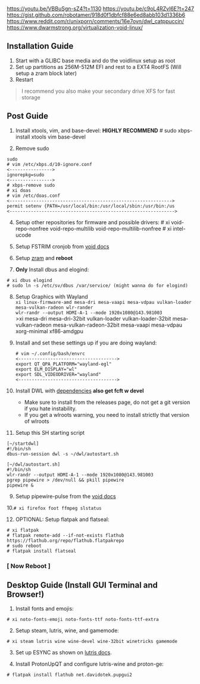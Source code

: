 https://youtu.be/VBBuSgn-sZ4?t=1130
https://youtu.be/c9oL4RZvl6E?t=247
https://gist.github.com/robotamer/918d0f1dbfcf88e6ed8abb103d1336b6
https://www.reddit.com/r/unixporn/comments/16e7ovn/dwl_catppuccin/
https://www.dwarmstrong.org/virtualization-void-linux/
## Installation Guide
  1. Start with a GLIBC base media and do the voidlinux setup as root
  2. Set up partitions as 256M-512M EFI and rest to a EXT4 RootFS (Will setup a zram block later)
  3. Restart
>I recommend you also make your secondary drive XFS for fast storage
## Post Guide
  1. Install xtools, vim, and base-devel: **HIGHLY RECOMMEND**
    # sudo xbps-install xtools vim base-devel

  2. Remove sudo
```
sudo
# vim /etc/xbps.d/10-ignore.conf
<---------------->
ignorepkg=sudo
<---------------->
# xbps-remove sudo
# xi doas
# vim /etc/doas.conf
<------------------------------------------------------------->
permit setenv {PATH=/usr/local/bin:/usr/local/sbin:/usr/bin:/us
<-------------------------------------------------------------->
```

  4. Setup other repositories for firmware and possible drivers:
    # xi void-repo-nonfree void-repo-multilib void-repo-multilib-nonfree
    # xi intel-ucode
    
  5. Setup FSTRIM cronjob from [void docs](https://docs.voidlinux.org/config/ssd.html#periodic-trim-with-cron)

  6. Setup [zram](https://wiki.archlinux.org/title/Zram#Using_a_udev_rule) and **reboot**
    
  7. **Only** Install dbus and elogind:
  
    # xi dbus elogind
    # sudo ln -s /etc/sv/dbus /var/service/ (might wanna do for elogind)
    
8. Setup Graphics with Wayland  
    `xi linux-firmware-amd mesa-dri mesa-vaapi mesa-vdpau vulkan-loader mesa-vulkan-radeon wlr-rander`  
    `wlr-randr --output HDMI-A-1 --mode 1920x1080@143.981003`  
        >xi mesa-dri mesa-dri-32bit vulkan-loader vulkan-loader-32bit mesa-vulkan-radeon mesa-vulkan-radeon-32bit mesa-vaapi mesa-vdpau xorg-minimal xf86-amdgpu  
    
9. Install and set these settings up if you are doing wayland:
    ```
    # vim ~/.config/bash/envrc
    <------------------------------------->
    export QT_QPA_PLATFORM="wayland-egl"
    export ELM_DISPLAY="wl"
    export SDL_VIDEODRIVER="wayland"
    <------------------------------------->
    ```

10. Install DWL with [dependencies](https://codeberg.org/dwl/dwl#building-dwl) **also get fcft w devel**
    - Make sure to install from the releases page, do not get a git version if you hate instability.
    - If you get a wlroots warning, you need to install strictly that version of wlroots
11. Setup this SH starting script  
```
[~/startdwl]
#!/bin/sh
dbus-run-session dwl -s ~/dwl/autostart.sh

[~/dwl/autostart.sh]
#!/bin/sh
wlr-randr --output HDMI-A-1 --mode 1920x1080@143.981003
pgrep pipewire > /dev/null && pkill pipewire
pipewire &
```      
  9. Setup pipewire-pulse from the [void docs](https://docs.voidlinux.org/config/media/pipewire.html)

  10.`# xi firefox foot ffmpeg slstatus`

  12. OPTIONAL: Setup flatpak and flatseal:
  
    # xi flatpak
    # flatpak remote-add --if-not-exists flathub https://flathub.org/repo/flathub.flatpakrepo
    # sudo reboot
    # flatpak install flatseal
  ### [ **Now Reboot** ]
    
## Desktop Guide (Install GUI Terminal and Browser!)
  1. Install fonts and emojis:
    
    # xi noto-fonts-emoji noto-fonts-ttf noto-fonts-ttf-extra
    
  2. Setup steam, lutris, wine, and gamemode:
    
    # xi steam lutris wine wine-devel wine-32bit winetricks gamemode
  
  3. Set up ESYNC as shown on [lutris docs](https://github.com/lutris/docs).
  
  4. Install ProtonUpQT and configure lutris-wine and proton-ge:
    
    # flatpak install flathub net.davidotek.pupgui2
  
